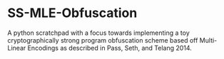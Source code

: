 SS-MLE-Obfuscation
==================

A python scratchpad with a focus towards implementing a toy cryptographically strong program obfuscation scheme based off Multi-Linear Encodings as described in Pass, Seth, and Telang 2014.
